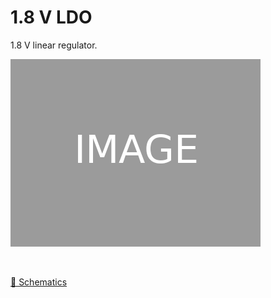 # 1.8 V LDO

1.8 V linear regulator.

![placeholder](resources/img-placeholder.png "Placeholder")

<br>

[🔗 Schematics](ldo_sch.pdf)<br>
